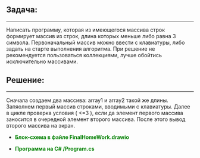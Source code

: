 ## Задача:
____________
Написать программу, которая из имеющегося массива строк формирует массив из строк, длина которых меньше либо равна 3 символа. Первоначальный массив можно ввести с клавиатуры, либо задать на старте выполнения алгоритма. При решение не рекомендуется пользоваться коллекциями, лучше обойтись исключительно массивами.

## Решение:
___________
Сначала создаем два массива: array1 и array2 такой же длины. Запяолнем первый массив строками, вводимыми с клавиатуры. Далее в цикле проверка условия ( <=3 ), если да элемент первого массива заносится в очередной элемент второго массива. После этого вывод второго массива на экран.

* <span style="color:green">**Блок-схема в файле FinalHomeWork.drawio**</span>

* <span style="color:green">**Программа на C# /Program.cs**</span>
